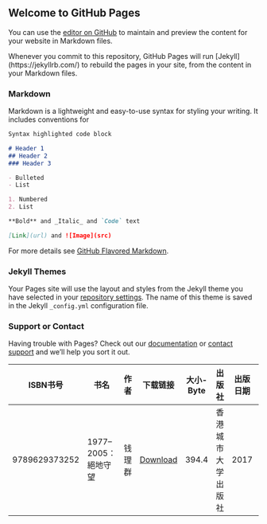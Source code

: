 ## Welcome to GitHub Pages

You can use the [editor on GitHub](https://github.com/aries79419/aries79419/edit/master/index.md) to maintain and preview the content for your website in Markdown files.
<table class="table table-bordered table-hover table-condensed" id="myTable">
Whenever you commit to this repository, GitHub Pages will run [Jekyll](https://jekyllrb.com/) to rebuild the pages in your site, from the content in your Markdown files.

### Markdown

Markdown is a lightweight and easy-to-use syntax for styling your writing. It includes conventions for

```markdown
Syntax highlighted code block

# Header 1
## Header 2
### Header 3

- Bulleted
- List

1. Numbered
2. List

**Bold** and _Italic_ and `Code` text

[Link](url) and ![Image](src)
```

For more details see [GitHub Flavored Markdown](https://guides.github.com/features/mastering-markdown/).

### Jekyll Themes

Your Pages site will use the layout and styles from the Jekyll theme you have selected in your [repository settings](https://github.com/aries79419/aries79419/settings). The name of this theme is saved in the Jekyll `_config.yml` configuration file.

### Support or Contact

Having trouble with Pages? Check out our [documentation](https://help.github.com/categories/github-pages-basics/) or [contact support](https://github.com/contact) and we’ll help you sort it out.

<thead>
<tr class="top">
<th title="Field #1">ISBN书号</th>
<th title="Field #2">书名</th>
<th title="Field #3">作者</th>
<th title="Field #4">下载链接</th>
<th title="Field #5">大小-Byte</th> 
<th title="Field #6">出版社</th>
<th title="Field #7">出版日期</th>
<th title="Field #8">标签</th>
<th title="Field #9">格式</th>
</tr>
</thead>
<tbody>
<tr>
<td align="right">9789629373252</td>
<td>1977–2005：絕地守望</td>
<td>钱理群</td>
<td><a download target="_blank" href="https://sgp1.digitaloceanspaces.com/proletarian-library/upload-books/2018-05-22/1977-2005%E7%BB%9D%E5%9C%B0%E5%AE%88%E6%9C%9B.pdf">Download</a></td>
<td>394.4</td>
<td>香港城市大学出版社</td>
<td>2017</td>
<td>钱理群 知识分子 历史 2017</td>
<td>pdf</td>
</tr>
